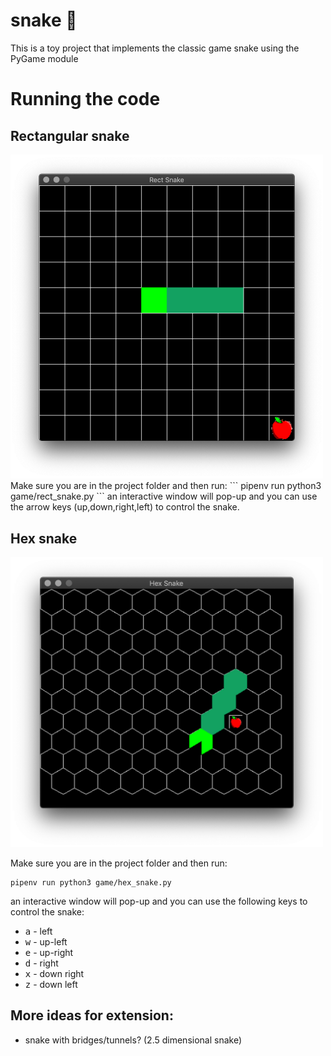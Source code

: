 # snake :snake:

This is a toy project that implements the classic game snake using the PyGame module

# Running the code
## Rectangular snake

<img src="screenshots/rect_snake_screenshot.png" width="500">
Make sure you are in the project folder and then run:
```
pipenv run python3 game/rect_snake.py
```
an interactive window will pop-up and you can use the arrow keys (up,down,right,left) to control the snake. 


## Hex snake
<img src="screenshots/hex_snake_screenshot.png" width="500">

Make sure you are in the project folder and then run:
```
pipenv run python3 game/hex_snake.py
```
an interactive window will pop-up and you can use the following keys to control the snake:
* <kbd>a</kbd> - left
* <kbd>w</kbd> - up-left
* <kbd>e</kbd> - up-right
* <kbd>d</kbd> - right
* <kbd>x</kbd> - down right
* <kbd>z</kbd> - down left


## More ideas for extension:
* snake with bridges/tunnels? (2.5 dimensional snake)
